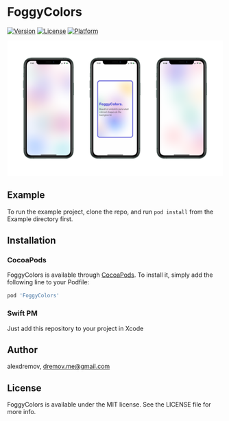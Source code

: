 # FoggyColors

[![Version](https://img.shields.io/cocoapods/v/FoggyColors.svg?style=flat)](https://cocoapods.org/pods/FoggyColors)
[![License](https://img.shields.io/cocoapods/l/FoggyColors.svg?style=flat)](https://cocoapods.org/pods/FoggyColors)
[![Platform](https://img.shields.io/cocoapods/p/FoggyColors.svg?style=flat)](https://cocoapods.org/pods/FoggyColors)

<img src="https://github.com/AlexRoar/FoggyColors/raw/main/Assets/ExampleDemo.png">

## Example

To run the example project, clone the repo, and run `pod install` from the Example directory first.

## Installation
### CocoaPods
FoggyColors is available through [CocoaPods](https://cocoapods.org). To install
it, simply add the following line to your Podfile:

```ruby
pod 'FoggyColors'
```

### Swift PM

Just add this repository to your project in Xcode

## Author

alexdremov, dremov.me@gmail.com

## License

FoggyColors is available under the MIT license. See the LICENSE file for more info.
